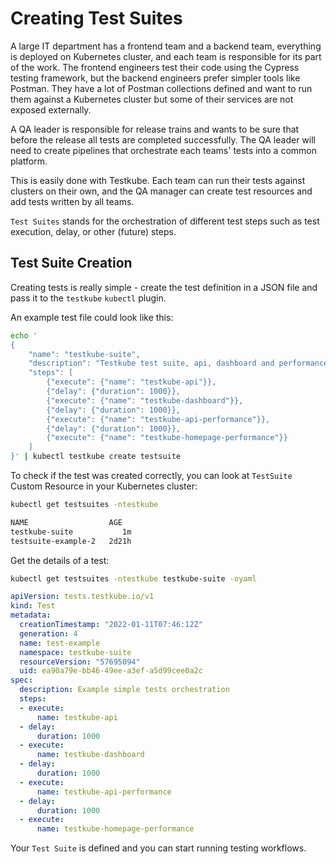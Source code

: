 # Creating Test Suites

A large IT department has a frontend team and a backend team, everything is
deployed on Kubernetes cluster, and each team is responsible for its part of the work. The frontend engineers test their code using the Cypress testing framework, but the backend engineers prefer simpler tools like Postman. They have a lot of Postman collections defined and want to run them against a Kubernetes cluster but some of their services are not exposed externally.

A QA leader is responsible for release trains and wants to be sure that before the release all tests are completed successfully. The QA leader will need to create pipelines that orchestrate each teams' tests into a common platform.

This is easily done with Testkube. Each team can run their tests against clusters on their own, and the QA manager can create test resources and add tests written by all teams.

`Test Suites` stands for the orchestration of different test steps such as test execution, delay, or other (future) steps.

## Test Suite Creation

Creating tests is really simple - create the test definition in a JSON file and pass it to the `testkube` `kubectl` plugin.

An example test file could look like this:

```sh
echo '
{
	"name": "testkube-suite",
	"description": "Testkube test suite, api, dashboard and performance",
	"steps": [
		{"execute": {"name": "testkube-api"}},
		{"delay": {"duration": 1000}},
		{"execute": {"name": "testkube-dashboard"}},
		{"delay": {"duration": 1000}},
		{"execute": {"name": "testkube-api-performance"}},
		{"delay": {"duration": 1000}},
		{"execute": {"name": "testkube-homepage-performance"}}
	]
}' | kubectl testkube create testsuite
```

To check if the test was created correctly, you can look at `TestSuite` Custom Resource in your Kubernetes cluster:

```sh
kubectl get testsuites -ntestkube
```

```sh title="Expected output:"
NAME                  AGE
testkube-suite           1m
testsuite-example-2   2d21h
```

Get the details of a test:

```sh
kubectl get testsuites -ntestkube testkube-suite -oyaml
```

```yaml title="Expected output:"
apiVersion: tests.testkube.io/v1
kind: Test
metadata:
  creationTimestamp: "2022-01-11T07:46:12Z"
  generation: 4
  name: test-example
  namespace: testkube-suite
  resourceVersion: "57695094"
  uid: ea90a79e-bb46-49ee-a3ef-a5d99cee0a2c
spec:
  description: Example simple tests orchestration
  steps:
  - execute:
      name: testkube-api
  - delay:
      duration: 1000
  - execute:
      name: testkube-dashboard
  - delay:
      duration: 1000
  - execute:
      name: testkube-api-performance
  - delay:
      duration: 1000
  - execute:
      name: testkube-homepage-performance
```

Your `Test Suite` is defined and you can start running testing workflows.

